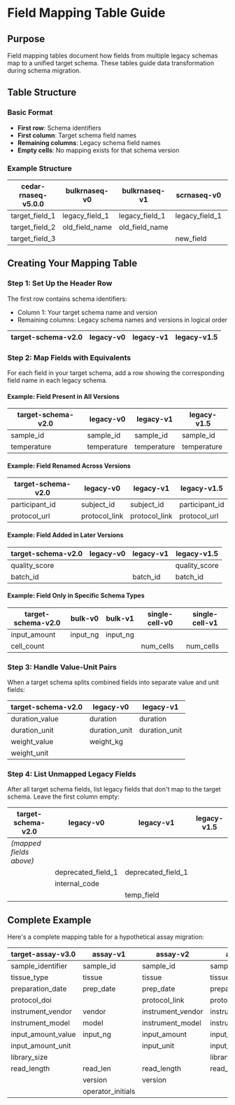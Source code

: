 # Field Mapping Table Guide

## Purpose
Field mapping tables document how fields from multiple legacy schemas map to a unified target schema. These tables guide data transformation during schema migration.

## Table Structure

### Basic Format
- **First row**: Schema identifiers
- **First column**: Target schema field names
- **Remaining columns**: Legacy schema field names
- **Empty cells**: No mapping exists for that schema version

### Example Structure

| cedar-rnaseq-v5.0.0 | bulkrnaseq-v0 | bulkrnaseq-v1 | scrnaseq-v0 | scrnaseq-v1 |
|---------------------|---------------|---------------|-------------|-------------|
| target_field_1      | legacy_field_1 | legacy_field_1 | legacy_field_1 | legacy_field_1 |
| target_field_2      | old_field_name | old_field_name | | |
| target_field_3      | | | new_field | new_field |

## Creating Your Mapping Table

### Step 1: Set Up the Header Row
The first row contains schema identifiers:
- Column 1: Your target schema name and version
- Remaining columns: Legacy schema names and versions in logical order

| target-schema-v2.0 | legacy-v0 | legacy-v1 | legacy-v1.5 |
|--------------------|-----------|-----------|-------------|

### Step 2: Map Fields with Equivalents
For each field in your target schema, add a row showing the corresponding field name in each legacy schema.

#### Example: Field Present in All Versions

| target-schema-v2.0 | legacy-v0 | legacy-v1 | legacy-v1.5 |
|--------------------|-----------|-----------|-------------|
| sample_id          | sample_id | sample_id | sample_id   |
| temperature        | temperature | temperature | temperature |

#### Example: Field Renamed Across Versions

| target-schema-v2.0 | legacy-v0 | legacy-v1 | legacy-v1.5 |
|--------------------|-----------|-----------|-------------|
| participant_id     | subject_id | subject_id | participant_id |
| protocol_url       | protocol_link | protocol_link | protocol_url |

#### Example: Field Added in Later Versions

| target-schema-v2.0 | legacy-v0 | legacy-v1 | legacy-v1.5 |
|--------------------|-----------|-----------|-------------|
| quality_score      |           |           | quality_score |
| batch_id           |           | batch_id  | batch_id    |

#### Example: Field Only in Specific Schema Types

| target-schema-v2.0 | bulk-v0 | bulk-v1 | single-cell-v0 | single-cell-v1 |
|--------------------|---------|---------|----------------|----------------|
| input_amount       | input_ng | input_ng |               |                |
| cell_count         |         |         | num_cells      | num_cells      |

### Step 3: Handle Value-Unit Pairs
When a target schema splits combined fields into separate value and unit fields:

| target-schema-v2.0 | legacy-v0 | legacy-v1 |
|--------------------|-----------|-----------|
| duration_value     | duration  | duration  |
| duration_unit      | duration_unit | duration_unit |
| weight_value       | weight_kg |           |
| weight_unit        |           |           |

### Step 4: List Unmapped Legacy Fields
After all target schema fields, list legacy fields that don't map to the target schema. Leave the first column empty:

| target-schema-v2.0 | legacy-v0 | legacy-v1 | legacy-v1.5 |
|--------------------|-----------|-----------|-------------|
| *(mapped fields above)* | | | |
|                    | deprecated_field_1 | deprecated_field_1 | |
|                    | internal_code |  |  |
|                    |           | temp_field |  |

## Complete Example

Here's a complete mapping table for a hypothetical assay migration:

| target-assay-v3.0 | assay-v1 | assay-v2 | assay-v3 |
|-------------------|----------|----------|-------------------|
| sample_identifier | sample_id | sample_id | sample_identifier |
| tissue_type | tissue | tissue | tissue_type |
| preparation_date | prep_date | prep_date | preparation_date |
| protocol_doi | | protocol_link | protocol_doi |
| instrument_vendor | vendor | instrument_vendor | instrument_vendor |
| instrument_model | model | instrument_model | instrument_model |
| input_amount_value | input_ng | input_amount | input_amount_value |
| input_amount_unit | | input_unit | input_amount_unit |
| library_size | | | library_size |
| read_length | read_len | read_length | read_length |
| | version | version | |
| | operator_initials | | |